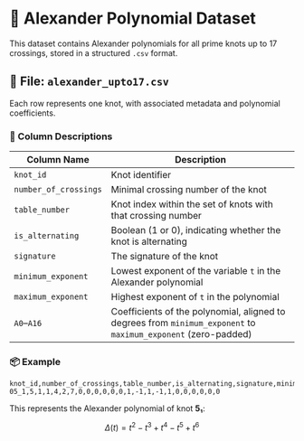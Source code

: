# 🧮 Alexander Polynomial Dataset

This dataset contains Alexander polynomials for all prime knots up to 17 crossings, stored in a structured `.csv` format.

## 📄 File: `alexander_upto17.csv`

Each row represents one knot, with associated metadata and polynomial coefficients.

### 🔢 Column Descriptions

| Column Name           | Description                                                                 |
|------------------------|-----------------------------------------------------------------------------|
| `knot_id`              | Knot identifier |
| `number_of_crossings` | Minimal crossing number of the knot                                         |
| `table_number`         | Knot index within the set of knots with that crossing number               |
| `is_alternating`       | Boolean (1 or 0), indicating whether the knot is alternating                |
| `signature`            | The signature of the knot                                                   |
| `minimum_exponent`     | Lowest exponent of the variable `t` in the Alexander polynomial             |
| `maximum_exponent`     | Highest exponent of `t` in the polynomial                                   |
| `A0`–`A16`             | Coefficients of the polynomial, aligned to degrees from `minimum_exponent` to `maximum_exponent` (zero-padded) |

### 📦 Example

```csv
knot_id,number_of_crossings,table_number,is_alternating,signature,minimum_exponent,maximum_exponent,A0,A1,A2,A3,A4,A5,A6,A7,A8,A9,A10,A11,A12,A13,A14,A15,A16
05_1,5,1,1,4,2,7,0,0,0,0,0,0,1,-1,1,-1,1,0,0,0,0,0,0
````

This represents the Alexander polynomial of knot **5₁**:

$$
\Delta(t) = t^2 - t^3 + t^4 - t^5 + t^6
$$
